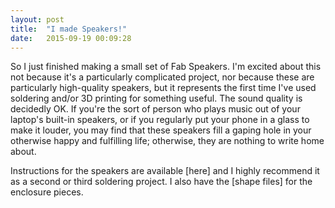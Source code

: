 ```yaml
---
layout: post
title:  "I made Speakers!"
date:   2015-09-19 00:09:28
---
```


So I just finished making a small set of Fab Speakers. I'm excited about this not because it's a particularly complicated project, nor because these are particularly high-quality speakers, but it represents the first time I've used soldering and/or 3D printing for something useful. The sound quality is decidedly OK. If you're the sort of person who plays music out of your laptop's built-in speakers, or if you regularly put your phone in a glass to make it louder, you may find that these speakers fill a gaping hole in your otherwise happy and fulfilling life; otherwise, they are nothing to write home about.







Instructions for the speakers are available [here] and I highly recommend it as a second or third soldering project. I also have the [shape files] for the enclosure pieces. 